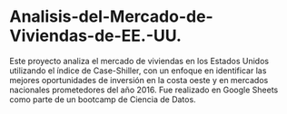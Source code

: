 # Analisis-del-Mercado-de-Viviendas-de-EE.-UU.
Este proyecto analiza el mercado de viviendas en los Estados Unidos utilizando el índice de Case-Shiller, con un enfoque en identificar las mejores oportunidades de inversión en la costa oeste y en mercados nacionales prometedores del año 2016. Fue realizado en Google Sheets como parte de un bootcamp de Ciencia de Datos.
